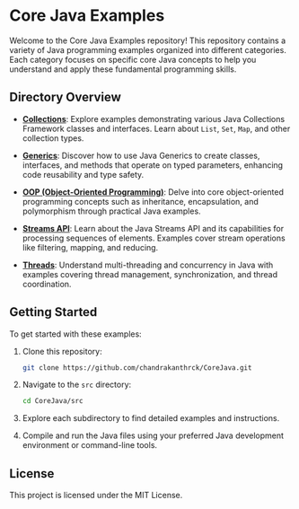 # Core Java Examples

Welcome to the Core Java Examples repository! This repository contains a variety of Java programming examples organized into different categories. Each category focuses on specific core Java concepts to help you understand and apply these fundamental programming skills.

## Directory Overview

- **[Collections](src/collections)**: Explore examples demonstrating various Java Collections Framework classes and interfaces. Learn about `List`, `Set`, `Map`, and other collection types.

- **[Generics](src/generics)**: Discover how to use Java Generics to create classes, interfaces, and methods that operate on typed parameters, enhancing code reusability and type safety.

- **[OOP (Object-Oriented Programming)](src/oops)**: Delve into core object-oriented programming concepts such as inheritance, encapsulation, and polymorphism through practical Java examples.

- **[Streams API](src/streams)**: Learn about the Java Streams API and its capabilities for processing sequences of elements. Examples cover stream operations like filtering, mapping, and reducing.

- **[Threads](src/threads)**: Understand multi-threading and concurrency in Java with examples covering thread management, synchronization, and thread coordination.

## Getting Started

To get started with these examples:

1. Clone this repository:
    ```bash
    git clone https://github.com/chandrakanthrck/CoreJava.git
    ```

2. Navigate to the `src` directory:
    ```bash
    cd CoreJava/src
    ```

3. Explore each subdirectory to find detailed examples and instructions.

4. Compile and run the Java files using your preferred Java development environment or command-line tools.

## License

This project is licensed under the MIT License.
